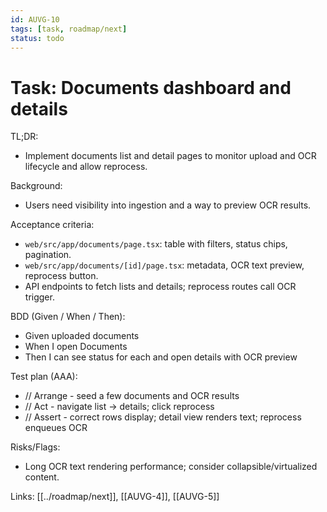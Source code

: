 ```yaml
---
id: AUVG-10
tags: [task, roadmap/next]
status: todo
---
```

# Task: Documents dashboard and details

TL;DR:
- Implement documents list and detail pages to monitor upload and OCR lifecycle and allow reprocess.

Background:
- Users need visibility into ingestion and a way to preview OCR results.

Acceptance criteria:
- `web/src/app/documents/page.tsx`: table with filters, status chips, pagination.
- `web/src/app/documents/[id]/page.tsx`: metadata, OCR text preview, reprocess button.
- API endpoints to fetch lists and details; reprocess routes call OCR trigger.

BDD (Given / When / Then):
- Given uploaded documents
- When I open Documents
- Then I can see status for each and open details with OCR preview

Test plan (AAA):
- // Arrange - seed a few documents and OCR results
- // Act - navigate list → details; click reprocess
- // Assert - correct rows display; detail view renders text; reprocess enqueues OCR

Risks/Flags:
- Long OCR text rendering performance; consider collapsible/virtualized content.

Links: [[../roadmap/next]], [[AUVG-4]], [[AUVG-5]]


